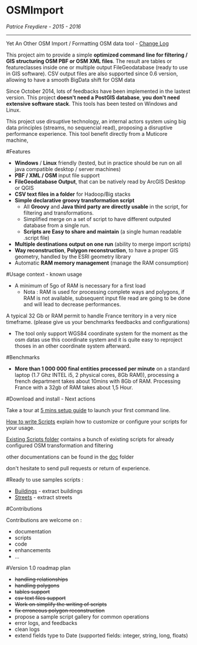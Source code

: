 OSMImport
=========

_Patrice Freydiere - 2015 - 2016_

---

Yet An Other OSM Import / Formatting OSM data tool - [Change Log](ChangeLog.md)

This project aim to provide a simple **optimized command line for filtering / GIS structuring OSM PBF or OSM XML files**. The result are tables or featureclasses inside one or multiple output FileGeodatabase (ready to use in GIS software). CSV output files are also supported since 0.6 version, allowing to have a smooth BigData shift for OSM data

Since October 2014, lots of feedbacks have been implemented in the lastest version. This project **doesn't need a PostGIS database**, **you don't need extensive software stack**. This tools has been tested on Windows and Linux. 

This project use dirsuptive technology, an internal actors system using big data principles (streams, no sequencial read), proposing a disruptive performance experience. This tool benefit directly from a Muticore machine, 

#Features

- **Windows** / **Linux** friendly (tested, but in practice should be run on all java compatible desktop / server machines)
- **PBF / XML / OSM** input file support
- **FileGeodatabase Output**, that can be natively read by ArcGIS Desktop or QGIS
- **CSV text files in a folder** for Hadoop/Big stacks
- **Simple declarative groovy transformation script** 
	- All **Groovy** and **Java third party are directly usable** in the script, for filtering and transformations.
	- Simplified merge on a set of script to have different outputed database from a single run.
	- **Scripts are Easy to share and maintain** (a single human readable .script file)
- **Multiple destinations output on one run** (ability to merge import scripts)
- **Way reconstruction**, **Polygon reconstruction**, to have a proper GIS geometry, handled by the ESRI geometry library
- Automatic **RAM memory management** (manage the RAM consumption)


#Usage context - known usage

- A minimum of 5go of RAM is necessary for a first load
	- Nota : RAM is used for processing complete ways and polygons, if RAM is not available, subsequent input file read are going to be done and will lead to decrease performances.

A typical 32 Gb or RAM permit to handle France territory in a very nice timeframe. (please give us your benchmarks feedbacks and configurations)

- The tool only support WGS84 coordinate system for the moment as the osm datas use this coordinate system and it is quite easy to reproject thoses in an other coordinate system afterward.


#Benchmarks

- **More than 1 000 000 final entities processed per minute** on a standard laptop (1.7 Ghz INTEL i5, 2 physical cores, 8Gb RAM)), processing a french department takes about 10mins with 8Gb of RAM. Processing France with a 32gb of RAM takes about 1,5 Hour.


#Download and install - Next actions

Take a tour at [5 mins setup guide](doc/QuickStart.md) to launch your first command line.

[How to write Scripts](doc/WritingAScript.md) explain how to customize or configure your scripts for your usage.


[Existing Scripts folder](scripts) contains a bunch of existing scripts for already configured OSM transformation and filtering

other documentations can be found in the [doc](doc) folder

don't hesitate to send pull requests or return of experience.

#Ready to use samples scripts :

- [Buildings](scripts/buildings.groovy) - extract buildings
- [Streets](scripts/streets.groovy) - extract streets


#Contributions

Contributions are welcome on :

- documentation
- scripts
- code
- enhancements
- ...


#Version 1.0 roadmap plan

- <strike>handling relationships</strike>
- <strike>handling polygons</strike>
- <strike>tables support</strike>
- <strike>csv text files support</strike>
- <strike>Work on simplify the writing of scripts</strike>
- <strike>fix erroneous polygon reconstruction</strike>
- propose a sample script gallery for common operations
- error logs, and feedbacks
- clean logs
- extend fields type to Date (supported fields: integer, string, long, floats)

